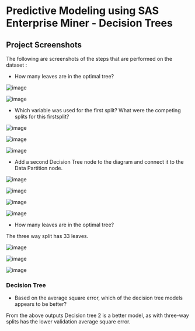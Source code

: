 # Predictive Modeling using SAS Enterprise Miner - Decision Trees


## Project Screenshots
The following are screenshots of the steps that are performed on the dataset : 

-  How many leaves are in the optimal tree?

![image](https://user-images.githubusercontent.com/69835617/215862734-f45e15dc-ca8f-4082-9dfb-1a9e1147ca4a.png)

![image](https://user-images.githubusercontent.com/69835617/215862756-a7baa1d1-4248-4aad-97a2-8e4cde4912c1.png)

- Which variable was used for the first split? What were the competing splits for this firstsplit?

![image](https://user-images.githubusercontent.com/69835617/215862812-490e1f01-79f8-4459-9677-51db76466fc1.png)

![image](https://user-images.githubusercontent.com/69835617/215862860-c645e213-58ec-4c07-925f-e95b3c19c310.png)

![image](https://user-images.githubusercontent.com/69835617/215862876-215720cd-14e4-4500-8ba4-010441b88296.png)

- Add a second Decision Tree node to the diagram and connect it to the Data Partition node.



![image](https://user-images.githubusercontent.com/69835617/215862989-824409c9-a9c9-4361-a3b6-39fbc9845860.png)

![image](https://user-images.githubusercontent.com/69835617/215863014-71315294-5c8b-44f8-9eb1-5e927459119c.png)

![image](https://user-images.githubusercontent.com/69835617/215863047-e16960a4-7a6e-49fd-8613-9e0b8afb3408.png)

![image](https://user-images.githubusercontent.com/69835617/215863081-18772094-6f75-4c6d-9940-2d726fb14f71.png)

- How many leaves are in the optimal tree?

The three way split has 33 leaves.

![image](https://user-images.githubusercontent.com/69835617/215863165-8e965c0c-2945-4490-b14e-baad6bf50786.png)

![image](https://user-images.githubusercontent.com/69835617/215863186-1cce84c9-6c6f-472b-b089-13dfe14dcb2f.png)

![image](https://user-images.githubusercontent.com/69835617/215863203-fc2bd909-7ae5-4a7e-9b01-5faa9e600a60.png)

### Decision Tree 

-  Based on the average square error, which of the decision tree models appears to be better?

From the above outputs Decision tree 2 is a better model, as with three-way splits has the lower validation average square error.


